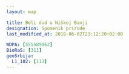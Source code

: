 ```yaml
---
layout: map

title: Beli dud u Niškoj Banji
designation: Spomenik prirode
last_modified_at: 2018-06-02T23:12:20+02:00

WDPA: [555589062]
BioRaS: [311]
geoSrbija:
  L1_182: [113]
---
```

